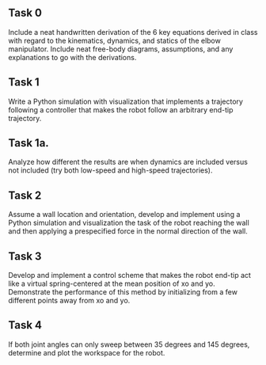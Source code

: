 ## Task 0
Include a neat handwritten derivation of the 6 key equations derived in class with regard to the kinematics, dynamics, and statics of the elbow manipulator. 
Include neat free-body diagrams, assumptions,  and any explanations to go with the derivations.

## Task 1
Write a Python simulation with visualization that implements a trajectory following a controller that makes the robot follow an arbitrary end-tip trajectory. 

## Task 1a. 
Analyze how different the results are when dynamics are included versus not included (try both low-speed and high-speed trajectories).

## Task 2 
Assume a wall location and orientation, develop and implement using a Python simulation and visualization the task of the robot reaching the wall and 
then applying a prespecified force in the normal direction of the wall.

## Task 3 
Develop and implement a control scheme that makes the robot end-tip act like a virtual spring-centered at the mean position of xo and yo. 
Demonstrate the performance of this method by initializing from a few different points away from xo and yo.

## Task 4 
If both joint angles can only sweep between 35 degrees and 145 degrees, determine and plot the workspace for the robot.

